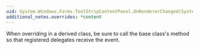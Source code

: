 ```yaml
---
uid: System.Windows.Forms.ToolStripContentPanel.OnRendererChanged(System.EventArgs)
additional_notes.overrides: *content
---
```


<p>When overriding <xref href="System.Windows.Forms.ToolStripContentPanel.OnRendererChanged(System.EventArgs)"></xref> in a derived class, be sure to call the base class's <xref href="System.Windows.Forms.ToolStripContentPanel.OnRendererChanged(System.EventArgs)"></xref> method so that registered delegates receive the event.</p>


